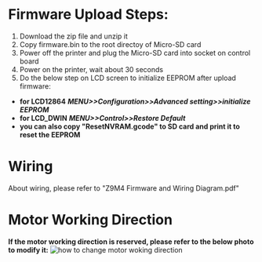 # Firmware Upload Steps:
1. Download the zip file and unzip it
2. Copy firmware.bin to the root directoy of Micro-SD card
3. Power off the printer and plug the Micro-SD card into socket on control board
4. Power on the printer, wait about 30 seconds
5. Do the below step on LCD screen to initialize EEPROM after upload firmware:
- **for LCD12864** ***MENU>>Configuration>>Advanced setting>>initialize  EEPROM***
- **for LCD_DWIN** ***MENU>>Control>>Restore Default***
- **you can also copy "ResetNVRAM.gcode" to SD card and print it to reset the EEPROM**

# Wiring
About wiring, please refer to "Z9M4 Firmware and Wiring Diagram.pdf"

# Motor Working Direction
**If the motor working direction is reserved, please refer to the below photo to modify it:**
![how to change motor woking direction](https://github.com/ZONESTAR3D/Firmware/blob/master/Z9/Z9M4/ZM3E4/Firmware/how%20to%20change%20motor%20woking%20direction.png)


